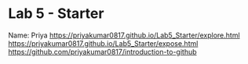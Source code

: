 # Lab 5 - Starter
Name: Priya
https://priyakumar0817.github.io/Lab5_Starter/explore.html
https://priyakumar0817.github.io/Lab5_Starter/expose.html
https://github.com/priyakumar0817/introduction-to-github
